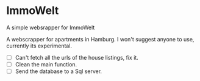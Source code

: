 # ImmoWelt
A simple websrapper for ImmoWelt


A webscrapper for apartments in Hamburg. I won't suggest anyone to use, currently its experimental.

- [ ] Can't fetch all the urls of the house listings, fix it.
- [ ] Clean the main function.
- [ ] Send the database to a Sql server.
